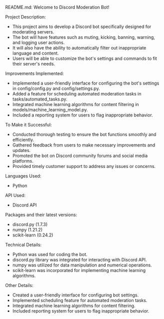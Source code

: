 README.md:
Welcome to Discord Moderation Bot!

Project Description:
- This project aims to develop a Discord bot specifically designed for moderating servers.
- The bot will have features such as muting, kicking, banning, warning, and logging user actions.
- It will also have the ability to automatically filter out inappropriate language and content.
- Users will be able to customize the bot's settings and commands to fit their server's needs.

Improvements Implemented:
- Implemented a user-friendly interface for configuring the bot's settings in config/config.py and config/settings.py.
- Added a feature for scheduling automated moderation tasks in tasks/automated_tasks.py.
- Integrated machine learning algorithms for content filtering in models/machine_learning_model.py.
- Included a reporting system for users to flag inappropriate behavior.

To Make it Successful:
- Conducted thorough testing to ensure the bot functions smoothly and efficiently.
- Gathered feedback from users to make necessary improvements and updates.
- Promoted the bot on Discord community forums and social media platforms.
- Provided timely customer support to address any issues or concerns.

Languages Used:
- Python

API Used:
- Discord API

Packages and their latest versions:
- discord.py (1.7.3)
- numpy (1.21.2)
- scikit-learn (0.24.2)

Technical Details:
- Python was used for coding the bot.
- discord.py library was integrated for interacting with Discord API.
- numpy was utilized for data manipulation and numerical operations.
- scikit-learn was incorporated for implementing machine learning algorithms.

Other Details:
- Created a user-friendly interface for configuring bot settings.
- Implemented scheduling feature for automated moderation tasks.
- Integrated machine learning algorithms for content filtering.
- Included reporting system for users to flag inappropriate behavior.